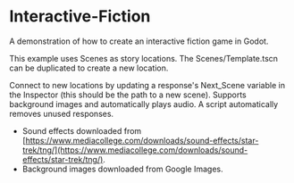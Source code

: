 # Interactive-Fiction

A demonstration of how to create an interactive fiction game in Godot.

This example uses Scenes as story locations. The Scenes/Template.tscn can be duplicated to create a new location.

Connect to new locations by updating a response's Next_Scene variable in the Inspector (this should be the path to a new scene). Supports background images and automatically plays audio. A script automatically removes unused responses.

 * Sound effects downloaded from [https://www.mediacollege.com/downloads/sound-effects/star-trek/tng/](https://www.mediacollege.com/downloads/sound-effects/star-trek/tng/).
 * Background images downloaded from Google Images. 
